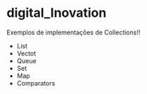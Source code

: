 # digital_Inovation
Exemplos de implementações de Collections!!

* List
* Vectot
* Queue
* Set
* Map
* Comparators
